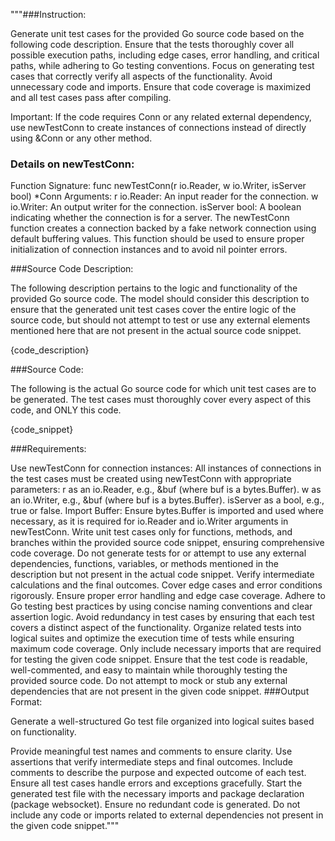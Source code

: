 """###Instruction:

Generate unit test cases for the provided Go source code based on the following code description. Ensure that the tests thoroughly cover all possible execution paths, including edge cases, error handling, and critical paths, while adhering to Go testing conventions. Focus on generating test cases that correctly verify all aspects of the functionality. Avoid unnecessary code and imports. Ensure that code coverage is maximized and all test cases pass after compiling.

Important: If the code requires Conn or any related external dependency, use newTestConn to create instances of connections instead of directly using &Conn or any other method.

### Details on newTestConn:

Function Signature: func newTestConn(r io.Reader, w io.Writer, isServer bool) *Conn
Arguments:
r io.Reader: An input reader for the connection.
w io.Writer: An output writer for the connection.
isServer bool: A boolean indicating whether the connection is for a server.
The newTestConn function creates a connection backed by a fake network connection using default buffering values. This function should be used to ensure proper initialization of connection instances and to avoid nil pointer errors.

###Source Code Description:

The following description pertains to the logic and functionality of the provided Go source code. The model should consider this description to ensure that the generated unit test cases cover the entire logic of the source code, but should not attempt to test or use any external elements mentioned here that are not present in the actual source code snippet.

{code_description}

###Source Code:

The following is the actual Go source code for which unit test cases are to be generated. The test cases must thoroughly cover every aspect of this code, and ONLY this code.

{code_snippet}

###Requirements:

Use newTestConn for connection instances: All instances of connections in the test cases must be created using newTestConn with appropriate parameters:
r as an io.Reader, e.g., &buf (where buf is a bytes.Buffer).
w as an io.Writer, e.g., &buf (where buf is a bytes.Buffer).
isServer as a bool, e.g., true or false.
Import Buffer: Ensure bytes.Buffer is imported and used where necessary, as it is required for io.Reader and io.Writer arguments in newTestConn.
Write unit test cases only for functions, methods, and branches within the provided source code snippet, ensuring comprehensive code coverage.
Do not generate tests for or attempt to use any external dependencies, functions, variables, or methods mentioned in the description but not present in the actual code snippet.
Verify intermediate calculations and the final outcomes.
Cover edge cases and error conditions rigorously.
Ensure proper error handling and edge case coverage.
Adhere to Go testing best practices by using concise naming conventions and clear assertion logic.
Avoid redundancy in test cases by ensuring that each test covers a distinct aspect of the functionality.
Organize related tests into logical suites and optimize the execution time of tests while ensuring maximum code coverage.
Only include necessary imports that are required for testing the given code snippet.
Ensure that the test code is readable, well-commented, and easy to maintain while thoroughly testing the provided source code.
Do not attempt to mock or stub any external dependencies that are not present in the given code snippet.
###Output Format:

Generate a well-structured Go test file organized into logical suites based on functionality.

Provide meaningful test names and comments to ensure clarity.
Use assertions that verify intermediate steps and final outcomes. Include comments to describe the purpose and expected outcome of each test.
Ensure all test cases handle errors and exceptions gracefully.
Start the generated test file with the necessary imports and package declaration (package websocket). Ensure no redundant code is generated.
Do not include any code or imports related to external dependencies not present in the given code snippet."""